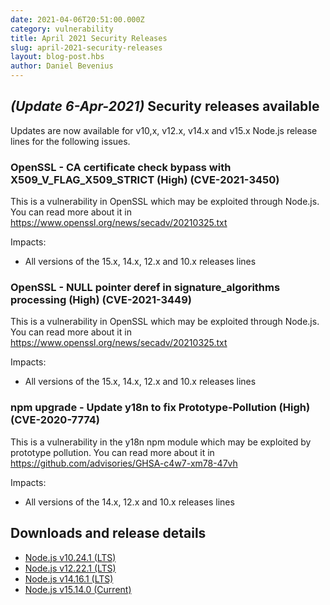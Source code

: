 ```yaml
---
date: 2021-04-06T20:51:00.000Z
category: vulnerability
title: April 2021 Security Releases
slug: april-2021-security-releases
layout: blog-post.hbs
author: Daniel Bevenius
---
```


## _(Update 6-Apr-2021)_ Security releases available

Updates are now available for v10,x, v12.x, v14.x and v15.x Node.js release lines for the following issues.

### OpenSSL - CA certificate check bypass with X509_V_FLAG_X509_STRICT (High) (CVE-2021-3450)

This is a vulnerability in OpenSSL which may be exploited through Node.js. You can read more about it in
https://www.openssl.org/news/secadv/20210325.txt

Impacts:
* All versions of the 15.x, 14.x, 12.x and 10.x releases lines

### OpenSSL - NULL pointer deref in signature_algorithms processing (High) (CVE-2021-3449)

This is a vulnerability in OpenSSL which may be exploited through Node.js. You can read more about it in
https://www.openssl.org/news/secadv/20210325.txt

Impacts:
* All versions of the 15.x, 14.x, 12.x and 10.x releases lines

### npm upgrade - Update y18n to fix Prototype-Pollution (High) (CVE-2020-7774)

This is a vulnerability in the y18n npm module which may be exploited by prototype pollution.
You can read more about it in
https://github.com/advisories/GHSA-c4w7-xm78-47vh

Impacts:
* All versions of the 14.x, 12.x and 10.x releases lines

## Downloads and release details

* [Node.js v10.24.1 (LTS)](https://nodejs.org/en/blog/release/v10.24.1/)
* [Node.js v12.22.1 (LTS)](https://nodejs.org/en/blog/release/v12.22.1/)
* [Node.js v14.16.1 (LTS)](https://nodejs.org/en/blog/release/v14.16.1/)
* [Node.js v15.14.0 (Current)](https://nodejs.org/en/blog/release/v15.14.0/)
